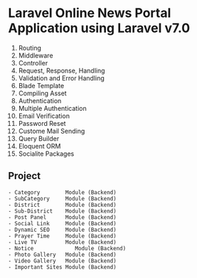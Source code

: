 # Laravel Online News Portal Application using Laravel v7.0
 1. Routing
 2. Middleware
 3. Controller
 4. Request, Response, Handling
 5. Validation and Error Handling
 6. Blade Template
 7. Compiling Asset
 8. Authentication
 9. Multiple Authentication
 10. Email Verification
 11. Password Reset
 12. Custome Mail Sending
 13. Query Builder
 14. Eloquent ORM
 15. Socialite Packages
 ##  Project
 	- Category        Module (Backend)
 	- SubCategory     Module (Backend)
 	- District        Module (Backend)
 	- Sub-District    Module (Backend)
 	- Post Panel      Module (Backend)
 	- Social Link     Module (Backend)
 	- Dynamic SEO     Module (Backend)
 	- Prayer Time     Module (Backend)
 	- Live TV         Module (Backend)
 	- Notice	         Module (Backend)
 	- Photo Gallery   Module (Backend)
 	- Video Gallery   Module (Backend) 
 	- Important Sites Module (Backend)
